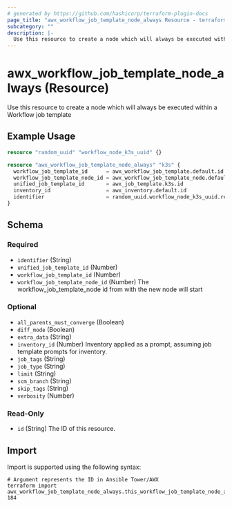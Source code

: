 ```yaml
---
# generated by https://github.com/hashicorp/terraform-plugin-docs
page_title: "awx_workflow_job_template_node_always Resource - terraform-provider-awx"
subcategory: ""
description: |-
  Use this resource to create a node which will always be executed within a Workflow job template
---
```


# awx_workflow_job_template_node_always (Resource)

Use this resource to create a node which will always be executed within a Workflow job template

## Example Usage

```terraform
resource "random_uuid" "workflow_node_k3s_uuid" {}

resource "awx_workflow_job_template_node_always" "k3s" {
  workflow_job_template_id      = awx_workflow_job_template.default.id
  workflow_job_template_node_id = awx_workflow_job_template_node.default.id
  unified_job_template_id       = awx_job_template.k3s.id
  inventory_id                  = awx_inventory.default.id
  identifier                    = random_uuid.workflow_node_k3s_uuid.result
}
```

<!-- schema generated by tfplugindocs -->
## Schema

### Required

- `identifier` (String)
- `unified_job_template_id` (Number)
- `workflow_job_template_id` (Number)
- `workflow_job_template_node_id` (Number) The workflow_job_template_node id from with the new node will start

### Optional

- `all_parents_must_converge` (Boolean)
- `diff_mode` (Boolean)
- `extra_data` (String)
- `inventory_id` (Number) Inventory applied as a prompt, assuming job template prompts for inventory.
- `job_tags` (String)
- `job_type` (String)
- `limit` (String)
- `scm_branch` (String)
- `skip_tags` (String)
- `verbosity` (Number)

### Read-Only

- `id` (String) The ID of this resource.

## Import

Import is supported using the following syntax:

```shell
# Argument represents the ID in Ansible Tower/AWX
terraform import awx_workflow_job_template_node_always.this_workflow_job_template_node_always 184
```
